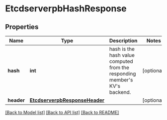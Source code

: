 # EtcdserverpbHashResponse

## Properties
Name | Type | Description | Notes
------------ | ------------- | ------------- | -------------
**hash** | **int** | hash is the hash value computed from the responding member&#39;s KV&#39;s backend. | [optional] 
**header** | [**EtcdserverpbResponseHeader**](EtcdserverpbResponseHeader.md) |  | [optional] 

[[Back to Model list]](../README.md#documentation-for-models) [[Back to API list]](../README.md#documentation-for-api-endpoints) [[Back to README]](../README.md)


